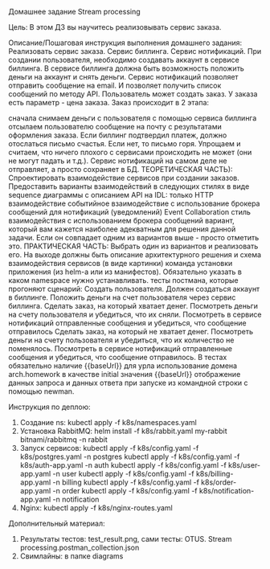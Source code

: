Домашнее задание
Stream processing

Цель:
В этом ДЗ вы научитесь реализовывать сервис заказа.


Описание/Пошаговая инструкция выполнения домашнего задания:
Реализовать сервис заказа. Сервис биллинга. Сервис нотификаций.
При создании пользователя, необходимо создавать аккаунт в сервисе биллинга. В сервисе биллинга должна быть возможность положить деньги на аккаунт и снять деньги.
Сервис нотификаций позволяет отправить сообщение на email. И позволяет получить список сообщений по методу API.
Пользователь может создать заказ. У заказа есть параметр - цена заказа.
Заказ происходит в 2 этапа:

сначала снимаем деньги с пользователя с помощью сервиса биллинга
отсылаем пользователю сообщение на почту с результатами оформления заказа. Если биллинг подтвердил платеж, должно отослаться письмо счастья. Если нет, то письмо горя.
Упрощаем и считаем, что ничего плохого с сервисами происходить не может (они не могут падать и т.д.). Сервис нотификаций на самом деле не отправляет, а просто сохраняет в БД.
ТЕОРЕТИЧЕСКАЯ ЧАСТЬ):
Спроектировать взаимодействие сервисов при создании заказов. Предоставить варианты взаимодействий в следующих стилях в виде sequence диаграммы с описанием API на IDL:
только HTTP взаимодействие
событийное взаимодействие с использование брокера сообщений для нотификаций (уведомлений)
Event Collaboration cтиль взаимодействия с использованием брокера сообщений
вариант, который вам кажется наиболее адекватным для решения данной задачи. Если он совпадает одним из вариантов выше - просто отметить это.
ПРАКТИЧЕСКАЯ ЧАСТЬ:
Выбрать один из вариантов и реализовать его.
На выходе должны быть
описание архитектурного решения и схема взаимодействия сервисов (в виде картинки)
команда установки приложения (из helm-а или из манифестов). Обязательно указать в каком namespace нужно устанавливать.
тесты постмана, которые прогоняют сценарий:
Создать пользователя. Должен создаться аккаунт в биллинге.
Положить деньги на счет пользователя через сервис биллинга.
Сделать заказ, на который хватает денег.
Посмотреть деньги на счету пользователя и убедиться, что их сняли.
Посмотреть в сервисе нотификаций отправленные сообщения и убедиться, что сообщение отправилось
Сделать заказ, на который не хватает денег.
Посмотреть деньги на счету пользователя и убедиться, что их количество не поменялось.
Посмотреть в сервисе нотификаций отправленные сообщения и убедиться, что сообщение отправилось.
В тестах обязательно
наличие {{baseUrl}} для урла
использование домена arch.homework в качестве initial значения {{baseUrl}}
отображение данных запроса и данных ответа при запуске из командной строки с помощью newman.



Инструкция по деплою: 
1. Создание ns: kubectl apply -f k8s/namespaces.yaml
2. Установка RabbitMQ: helm install -f k8s/rabbit.yaml my-rabbit bitnami/rabbitmq -n rabbit
3. Запуск сервисов:
   kubectl apply -f k8s/config.yaml -f k8s/postgres.yaml -n postgres
   kubectl apply -f k8s/config.yaml -f k8s/auth-app.yaml -n auth
   kubectl apply -f k8s/config.yaml -f k8s/user-app.yaml -n user
   kubectl apply -f k8s/config.yaml -f k8s/billing-app.yaml -n billing
   kubectl apply -f k8s/config.yaml -f k8s/order-app.yaml -n order
   kubectl apply -f k8s/config.yaml -f k8s/notification-app.yaml -n notification
4. Nginx: kubectl apply -f k8s/nginx-routes.yaml

Дополнительный материал: 
1. Результаты тестов: test_result.png, сами тесты: OTUS. Stream processing.postman_collection.json
2. Свимлайны: в папке diagrams

